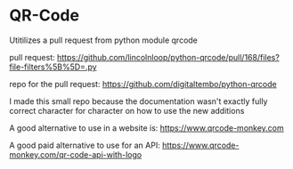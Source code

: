 # QR-Code

Utitilizes a pull request from python module qrcode

pull request:
https://github.com/lincolnloop/python-qrcode/pull/168/files?file-filters%5B%5D=.py

repo for the pull request:
https://github.com/digitaltembo/python-qrcode

I made this small repo because the documentation wasn't exactly fully correct character for character on how to use the new additions


A good alternative to use in a website is:
https://www.qrcode-monkey.com

A good paid alternative to use for an API:
https://www.qrcode-monkey.com/qr-code-api-with-logo
